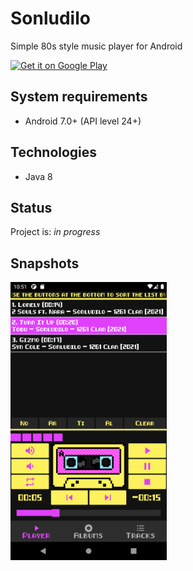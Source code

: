 # Sonludilo
Simple 80s style music player for Android

<a href='https://play.google.com/store/apps/details?id=pl.sokolak.sonludilo&pcampaignid=pcampaignidMKT-Other-global-all-co-prtnr-py-PartBadge-Mar2515-1'><img alt='Get it on Google Play' src='https://play.google.com/intl/en_us/badges/static/images/badges/en_badge_web_generic.png' width="200"/></a>

## System requirements
* Android 7.0+ (API level 24+)


## Technologies
* Java 8


## Status
Project is: _in progress_


## Snapshots
<img src="./snapshots/screen1.png" width="250">
